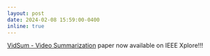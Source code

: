 ```yaml
---
layout: post
date: 2024-02-08 15:59:00-0400
inline: true
---
```


[VidSum - Video Summarization](https://ieeexplore.ieee.org/document/10421339) paper now available on IEEE Xplore!!!
